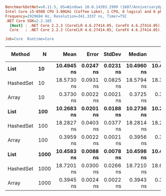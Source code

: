 ``` ini

BenchmarkDotNet=v0.11.5, OS=Windows 10.0.14393.2999 (1607/AnniversaryUpdate/Redstone1)
Intel Core i5-8500 CPU 3.00GHz (Coffee Lake), 1 CPU, 6 logical and 6 physical cores
Frequency=2929684 Hz, Resolution=341.3337 ns, Timer=TSC
.NET Core SDK=2.2.105
  [Host] : .NET Core 2.2.3 (CoreCLR 4.6.27414.05, CoreFX 4.6.27414.05), 64bit RyuJIT
  Core   : .NET Core 2.2.3 (CoreCLR 4.6.27414.05, CoreFX 4.6.27414.05), 64bit RyuJIT

Job=Core  Runtime=Core  

```
|    Method |    N |       Mean |     Error |    StdDev |     Median |        Min |        Max | Rank |  Gen 0 | Gen 1 | Gen 2 | Allocated |
|---------- |----- |-----------:|----------:|----------:|-----------:|-----------:|-----------:|-----:|-------:|------:|------:|----------:|
|      **List** |   **10** | **10.4945 ns** | **0.0247 ns** | **0.0231 ns** | **10.4960 ns** | **10.4417 ns** | **10.5300 ns** |    **4** |      **-** |     **-** |     **-** |         **-** |
| HashedSet |   10 | 18.5730 ns | 0.0931 ns | 0.0825 ns | 18.5794 ns | 18.3038 ns | 18.6469 ns |    6 | 0.0085 |     - |     - |      40 B |
|     Array |   10 |  0.3730 ns | 0.0022 ns | 0.0021 ns |  0.3725 ns |  0.3703 ns |  0.3767 ns |    1 |      - |     - |     - |         - |
|      **List** |  **100** | **10.2683 ns** | **0.0201 ns** | **0.0188 ns** | **10.2736 ns** | **10.2413 ns** | **10.3063 ns** |    **3** |      **-** |     **-** |     **-** |         **-** |
| HashedSet |  100 | 18.2827 ns | 0.0403 ns | 0.0377 ns | 18.2814 ns | 18.2225 ns | 18.3479 ns |    5 | 0.0085 |     - |     - |      40 B |
|     Array |  100 |  0.3959 ns | 0.0022 ns | 0.0021 ns |  0.3956 ns |  0.3928 ns |  0.4005 ns |    2 |      - |     - |     - |         - |
|      **List** | **1000** | **10.4583 ns** | **0.0088 ns** | **0.0078 ns** | **10.4598 ns** | **10.4454 ns** | **10.4707 ns** |    **4** |      **-** |     **-** |     **-** |         **-** |
| HashedSet | 1000 | 18.7201 ns | 0.0300 ns | 0.0266 ns | 18.7210 ns | 18.6736 ns | 18.7702 ns |    6 | 0.0085 |     - |     - |      40 B |
|     Array | 1000 |  0.3945 ns | 0.0024 ns | 0.0022 ns |  0.3943 ns |  0.3909 ns |  0.3993 ns |    2 |      - |     - |     - |         - |
